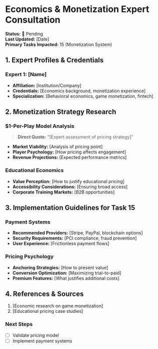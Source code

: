 # Economics & Monetization Expert Consultation

**Status:** 🔄 Pending  
**Last Updated:** [Date]  
**Primary Tasks Impacted:** 15 (Monetization System)

## 1. Expert Profiles & Credentials

### Expert 1: [Name]
- **Affiliation:** [Institution/Company]
- **Credentials:** [Economics background, monetization experience]
- **Specialization:** [Behavioral economics, game monetization, fintech]

## 2. Monetization Strategy Research

### $1-Per-Play Model Analysis
> **Direct Quote:** "[Expert assessment of pricing strategy]"
- **Market Viability:** [Analysis of pricing point]
- **Player Psychology:** [How pricing affects engagement]
- **Revenue Projections:** [Expected performance metrics]

### Educational Economics
- **Value Perception:** [How to justify educational pricing]
- **Accessibility Considerations:** [Ensuring broad access]
- **Corporate Training Markets:** [B2B opportunities]

## 3. Implementation Guidelines for Task 15

### Payment Systems
- **Recommended Providers:** [Stripe, PayPal, blockchain options]
- **Security Requirements:** [PCI compliance, fraud prevention]
- **User Experience:** [Frictionless payment flows]

### Pricing Psychology
- **Anchoring Strategies:** [How to present value]
- **Conversion Optimization:** [Maximizing trial-to-paid]
- **Premium Features:** [What justifies additional costs]

## 4. References & Sources
1. [Economic research on game monetization]
2. [Educational pricing case studies]

### Next Steps
- [ ] Validate pricing model
- [ ] Implement payment systems
